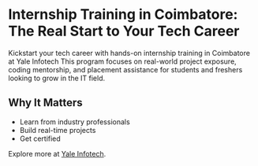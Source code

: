 # Internship Training in Coimbatore: The Real Start to Your Tech Career
Kickstart your tech career with hands-on internship training in Coimbatore at Yale Infotech
This program focuses on real-world project exposure, coding mentorship, and placement assistance for students and freshers looking to grow in the IT field.

## Why It Matters
- Learn from industry professionals  
- Build real-time projects  
- Get certified

Explore more at [Yale Infotech](https://yaleinfotech.com/internship-training-in-coimbatore/).
